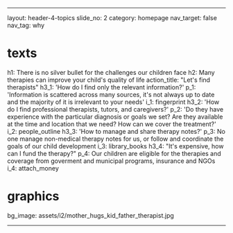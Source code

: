 ---

layout: header-4-topics
slide_no: 2
category: homepage
nav_target: false
nav_tag: why

# texts
h1: There is no silver bullet for the challenges our children face
h2: Many therapies can improve your child's quality of life
action_title: "Let's find therapists"
h3_1: 'How do I find only the relevant information?'
p_1: 'Information is scattered across many sources, it's not always up to date and the majority of it is irrelevant to your needs'
i_1: fingerprint
h3_2: 'How do I find professional therapists, tutors, and caregivers?'
p_2: 'Do they have experience with the particular diagnosis or goals we set? Are they available at the time and location that we need? How can we cover the treatment?'
i_2: people_outline
h3_3: 'How to manage and share therapy notes?'
p_3: No one manage non-medical therapy notes for us, or follow and coordinate the goals of our child development
i_3: library_books
h3_4: "It's expensive, how can I fund the therapy?"
p_4: Our children are eligible for the therapies and coverage from goverment and municipal programs, insurance and NGOs
i_4: attach_money

# graphics
bg_image: assets/i2/mother_hugs_kid_father_therapist.jpg

---